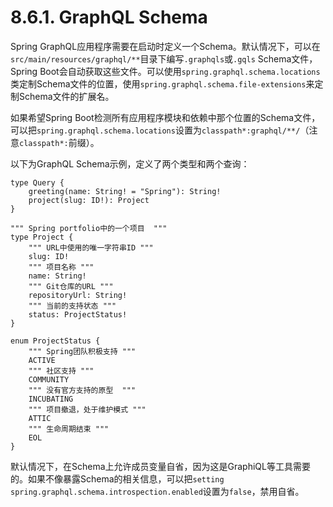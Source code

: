 # 8.6.1. GraphQL Schema

Spring GraphQL应用程序需要在启动时定义一个Schema。默认情况下，可以在`src/main/resources/graphql/**`目录下编写`.graphqls`或`.gqls` Schema文件，Spring Boot会自动获取这些文件。可以使用`spring.graphql.schema.locations`类定制Schema文件的位置，使用`spring.graphql.schema.file-extensions`来定制Schema文件的扩展名。


<univ-note type="note">

如果希望Spring Boot检测所有应用程序模块和依赖中那个位置的Schema文件，可以把`spring.graphql.schema.locations`设置为`classpath*:graphql/**/`（注意`classpath*:`前缀）。

</univ-note>

以下为GraphQL Schema示例，定义了两个类型和两个查询：

```none
type Query {
    greeting(name: String! = "Spring"): String!
    project(slug: ID!): Project
}

""" Spring portfolio中的一个项目  """
type Project {
    """ URL中使用的唯一字符串ID """
    slug: ID!
    """ 项目名称 """
    name: String!
    """ Git仓库的URL """
    repositoryUrl: String!
    """ 当前的支持状态 """
    status: ProjectStatus!
}

enum ProjectStatus {
    """ Spring团队积极支持 """
    ACTIVE
    """ 社区支持 """
    COMMUNITY
    """ 没有官方支持的原型  """
    INCUBATING
    """ 项目撤退，处于维护模式 """
    ATTIC
    """ 生命周期结束 """
    EOL
}
```

<univ-note type="note">

默认情况下，在Schema上允许成员变量自省，因为这是GraphiQL等工具需要的。如果不像暴露Schema的相关信息，可以把`setting spring.graphql.schema.introspection.enabled`设置为`false`，禁用自省。

</univ-note>
